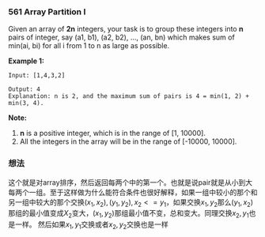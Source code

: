 ### 561  Array Partition I

Given an array of **2n** integers, your task is to group these integers into **n** pairs of integer, say (a1, b1), (a2, b2), ..., (an, bn) which makes sum of min(ai, bi) for all i from 1 to n as large as possible.

**Example 1:**

```
Input: [1,4,3,2]

Output: 4
Explanation: n is 2, and the maximum sum of pairs is 4 = min(1, 2) + min(3, 4).
```

**Note:**

1. **n** is a positive integer, which is in the range of [1, 10000].
2. All the integers in the array will be in the range of [-10000, 10000].

### 想法

这个就是对array排序，然后返回每两个中的第一个。也就是说pair就是从小到大每两个一组。至于这样做为什么能符合条件也很好解释，如果一组中较小的那个和另一组中较大的那个交换$(x_1, x_2), (y_1, y_2), x_2 <= y_1$，如果交换$x_1, y_2$那么$(y_1, x_2)$那组的最小值变成$X_2$变大，$(x_1, y_2)$那组最小值不变，总和变大。同理交换$x_2, y_1$也是一样。 然后如果$x_1, y_1$交换或者$x_2, y_2$交换也是一样